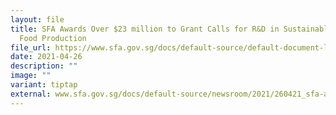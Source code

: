 ```yaml
---
layout: file
title: SFA Awards Over $23 million to Grant Calls for R&D in Sustainable Urban
  Food Production
file_url: https://www.sfa.gov.sg/docs/default-source/default-document-library/260421_sfa-awards-over-23-million-to-grant-call-for-r-d-in-sustainable-urban-food-productiona58a092d264c4c91acf57099a12046eb.pdf
date: 2021-04-26
description: ""
image: ""
variant: tiptap
external: www.sfa.gov.sg/docs/default-source/newsroom/2021/260421_sfa-awards-over-23-million-to-grant-call-for-r-d-in-sustainable-urban-food-productiona58a092d264c4c91acf57099a12046ebd1820c9f-8e14-4495-9fff-535f2a33fc5f.pdf
---
```

